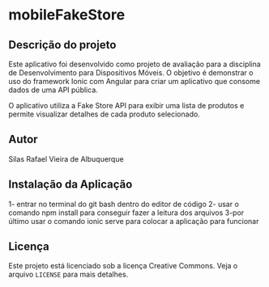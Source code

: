 # mobileFakeStore

## Descrição do projeto

Este aplicativo foi desenvolvido como projeto de avaliação para a disciplina de Desenvolvimento para Dispositivos Móveis. O objetivo é demonstrar o uso do framework Ionic com Angular para criar um aplicativo que consome dados de uma API pública.

O aplicativo utiliza a Fake Store API para exibir uma lista de produtos e permite visualizar detalhes de cada produto selecionado.

## Autor

Silas Rafael Vieira de Albuquerque

## Instalação da Aplicação

1- entrar no terminal do git bash dentro do editor de código
2- usar o comando npm install para conseguir fazer a leitura dos arquivos 
3-por último usar o comando ionic serve para colocar a aplicação para funcionar 

## Licença

Este projeto está licenciado sob a licença Creative Commons. Veja o arquivo `LICENSE` para mais detalhes.

